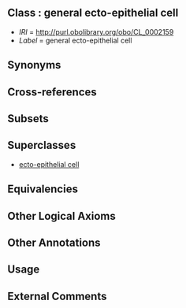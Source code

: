 
## Class : general ecto-epithelial cell

 * *IRI* = http://purl.obolibrary.org/obo/CL_0002159
 * *Label* = general ecto-epithelial cell

## Synonyms


## Cross-references


## Subsets


## Superclasses

 * [ecto-epithelial cell](../../CL/77/CL_0002077.md)

## Equivalencies


## Other Logical Axioms


## Other Annotations


## Usage


## External Comments

